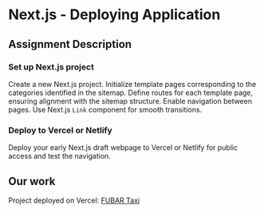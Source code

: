 # Next.js - Deploying Application

## Assignment Description

### **Set up Next.js project**

Create a new Next.js project. Initialize template pages corresponding to the categories identified in the sitemap. Define routes for each template page, ensuring alignment with the sitemap structure. Enable navigation between pages. Use Next.js `Link` component for smooth transitions.

### **Deploy to Vercel or Netlify**

Deploy your early Next.js draft webpage to Vercel or Netlify for public access and test the navigation.

## Our work

Project deployed on Vercel: [FUBAR Taxi](http://hci-project-kappa.vercel.app)